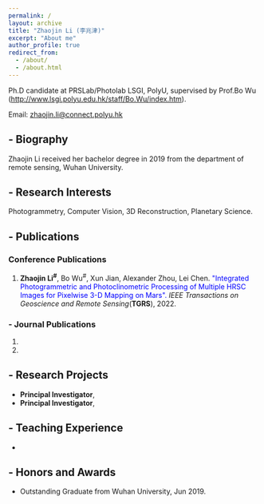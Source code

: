 ```yaml
---
permalink: /
layout: archive
title: "Zhaojin Li (李兆津)"
excerpt: "About me"
author_profile: true
redirect_from: 
  - /about/
  - /about.html
---
```

Ph.D candidate at PRSLab/Photolab LSGI, PolyU, supervised by Prof.Bo Wu (http://www.lsgi.polyu.edu.hk/staff/Bo.Wu/index.htm).

Email: zhaojin.li@connect.polyu.hk

## - Biography
Zhaojin Li received her bachelor degree in 2019
from the department of remote sensing, Wuhan University.


## - Research Interests
Photogrammetry, Computer Vision, 3D Reconstruction, Planetary Science.

## - Publications 
### Conference Publications
1. **Zhaojin Li<sup>#</sup>**, Bo Wu<sup>#</sup>, Xun Jian, Alexander Zhou, Lei Chen. <font color="blue">"Integrated Photogrammetric and Photoclinometric Processing of Multiple HRSC Images for Pixelwise 3-D Mapping on Mars".</font> _IEEE Transactions on Geoscience and Remote Sensing_(**TGRS**), 2022.


### - Journal Publications
1. 
2. 

## - Research Projects
- **Principal Investigator**, 
- **Principal Investigator**, 

## - Teaching Experience
- 

## - Honors and Awards
- Outstanding Graduate from Wuhan University, Jun 2019.
